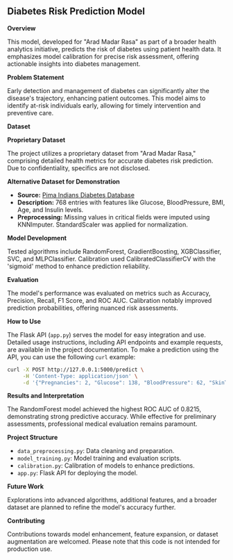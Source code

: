 ## Diabetes Risk Prediction Model

**Overview**

This model, developed for "Arad Madar Rasa" as part of a broader health analytics initiative, predicts the risk of diabetes using patient health data. It emphasizes model calibration for precise risk assessment, offering actionable insights into diabetes management.

**Problem Statement**

Early detection and management of diabetes can significantly alter the disease's trajectory, enhancing patient outcomes. This model aims to identify at-risk individuals early, allowing for timely intervention and preventive care.

**Dataset**

**Proprietary Dataset**

The project utilizes a proprietary dataset from "Arad Madar Rasa," comprising detailed health metrics for accurate diabetes risk prediction. Due to confidentiality, specifics are not disclosed.

**Alternative Dataset for Demonstration**

* **Source:** [Pima Indians Diabetes Database](https://www.kaggle.com/datasets/uciml/pima-indians-diabetes-database)
* **Description:** 768 entries with features like Glucose, BloodPressure, BMI, Age, and Insulin levels.
* **Preprocessing:** Missing values in critical fields were imputed using KNNImputer. StandardScaler was applied for normalization.

**Model Development**

Tested algorithms include RandomForest, GradientBoosting, XGBClassifier, SVC, and MLPClassifier. Calibration used CalibratedClassifierCV with the 'sigmoid' method to enhance prediction reliability.

**Evaluation**

The model's performance was evaluated on metrics such as Accuracy, Precision, Recall, F1 Score, and ROC AUC. Calibration notably improved prediction probabilities, offering nuanced risk assessments.

**How to Use**

The Flask API (`app.py`) serves the model for easy integration and use. Detailed usage instructions, including API endpoints and example requests, are available in the project documentation.
To make a prediction using the API, you can use the following `curl` example:

```bash
curl -X POST http://127.0.0.1:5000/predict \
     -H 'Content-Type: application/json' \
     -d '{"Pregnancies": 2, "Glucose": 138, "BloodPressure": 62, "SkinThickness": 35, "Insulin": 0, "BMI": 33.6, "DiabetesPedigreeFunction": 0.127, "Age": 47}'
```
**Results and Interpretation**

The RandomForest model achieved the highest ROC AUC of 0.8215, demonstrating strong predictive accuracy. While effective for preliminary assessments, professional medical evaluation remains paramount.

**Project Structure**

* `data_preprocessing.py`: Data cleaning and preparation.
* `model_training.py`: Model training and evaluation scripts.
* `calibration.py`: Calibration of models to enhance predictions.
* `app.py`: Flask API for deploying the model.

**Future Work**

Explorations into advanced algorithms, additional features, and a broader dataset are planned to refine the model's accuracy further.

**Contributing**

Contributions towards model enhancement, feature expansion, or dataset augmentation are welcomed.
Please note that this code is not intended for production use.


